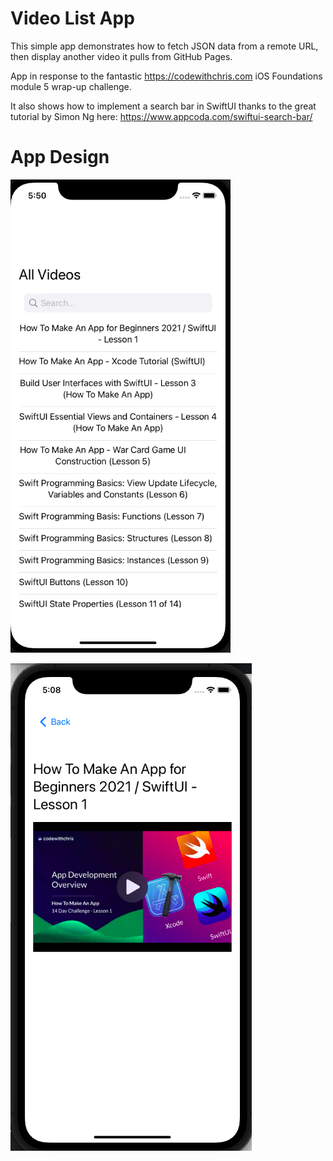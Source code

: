 # Video List App
This simple app demonstrates how to fetch JSON data from a remote URL, then display another video it
pulls from GitHub Pages. 

App in response to the fantastic https://codewithchris.com iOS Foundations module 5 wrap-up challenge.

It also shows how to implement a search bar in SwiftUI thanks to the great tutorial by Simon Ng
 here: https://www.appcoda.com/swiftui-search-bar/ 

# App Design
![App home screen](img/app_with_search_bar.png)


![App video page](img/video_screen.png)
